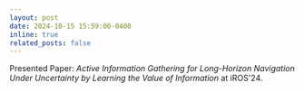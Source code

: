 ```yaml
---
layout: post
date: 2024-10-15 15:59:00-0400
inline: true
related_posts: false
---
```


Presented Paper: *Active Information Gathering for Long-Horizon Navigation Under Uncertainty by Learning the Value of Information* at iROS'24.

